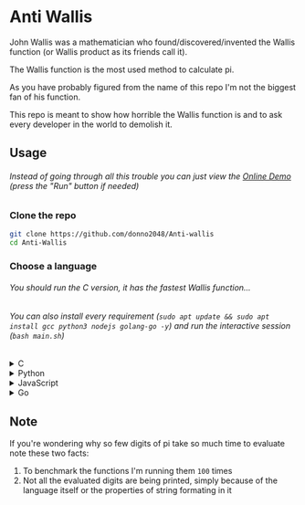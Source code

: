 # Anti Wallis

John Wallis was a mathematician who found/discovered/invented the Wallis function (or Wallis product as its friends call it).

The Wallis function is the most used method to calculate pi.

As you have probably figured from the name of this repo I'm not the biggest fan of his function.

This repo is meant to show how horrible the Wallis function is and to ask every developer in the world to demolish it.

## Usage

###### Instead of going through all this trouble you can just view the [Online Demo](https://replit.com/@donno2048/Anti-wallis) (press the "Run" button if needed)

### Clone the repo

```sh
git clone https://github.com/donno2048/Anti-wallis
cd Anti-Wallis
```
### Choose a language

###### You should run the C version, it has the fastest Wallis function...

###### You can also install every requirement (`sudo apt update && sudo apt install gcc python3 nodejs golang-go -y`) and run the interactive session (`bash main.sh`)

<details>
<summary>C</summary>

#### Install the requirements (just the GCC compiler)

```sh
sudo apt update
sudo apt install gcc -y
```

#### Compile

```sh
gcc c/main.c c/test.c c/pi.c -o main -lm
```

#### Run

```sh
./main
```
</details>
<details>
<summary>Python</summary>

#### Install the requirements (just the Python interpreter)

```sh
sudo apt update
sudo apt install python3 -y
```

#### Run

```sh
python3 py/main.py
```

</details>
<details>
<summary>JavaScript</summary>

#### Install the requirements (just the Node.js interpreter)

```sh
sudo apt update
sudo apt install nodejs -y
```

#### Run

(`--experimental-modules` is only needed for node version <= `12`)

```sh
node --experimental-modules js/main.mjs
```

</details>
<details>
<summary>Go</summary>

#### Install the requirements (just the Go compiler)

```sh
sudo apt update
sudo apt install golang-go -y
```

#### Run

```sh
go run go/main.go go/pi.go go/test.go 
```

</details>

## Note

If you're wondering why so few digits of pi take so much time to evaluate note these two facts:

1. To benchmark the functions I'm running them `100` times
1. Not all the evaluated digits are being printed, simply because of the language itself or the properties of string formating in it
